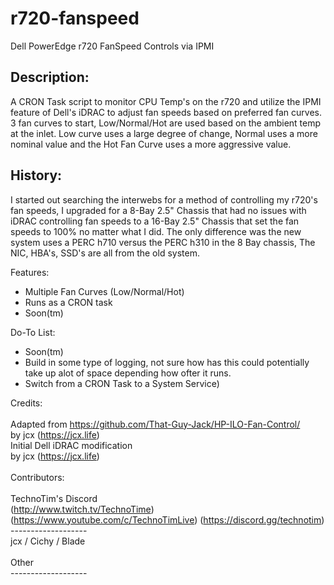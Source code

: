 # r720-fanspeed
Dell PowerEdge r720 FanSpeed Controls via IPMI

Description:
------------
A CRON Task script to monitor CPU Temp's on the r720 and utilize the IPMI feature of Dell's iDRAC to adjust fan speeds based on preferred fan curves.  3 fan curves to start, Low/Normal/Hot are used based on the ambient temp at the inlet.  Low curve uses a large degree of change, Normal uses a more nominal value and the Hot Fan Curve uses a more aggressive value.

History:
--------
I started out searching the interwebs for a method of controlling my r720's fan speeds,  I upgraded for a 8-Bay 2.5" Chassis that had no issues with iDRAC controlling fan speeds to a 16-Bay 2.5" Chassis that set the fan speeds to 100% no matter what I did.  The only difference was the new system uses a PERC h710 versus the PERC h310 in the 8 Bay chassis,  The NIC, HBA's, SSD's are all from the old system.

Features:
* Multiple Fan Curves (Low/Normal/Hot)
* Runs as a CRON task
* Soon(tm)

Do-To List:
* Soon(tm)
* Build in some type of logging, not sure how has this could potentially take up alot of space depending how ofter it runs.
* Switch from a CRON Task to a System Service)

Credits:<br>
<br>
Adapted from https://github.com/That-Guy-Jack/HP-ILO-Fan-Control/<br>
by jcx (https://jcx.life)<br>
Initial Dell iDRAC modification<br>
by jcx (https://jcx.life)<br>
<br>
Contributors:<br>
<br>
TechnoTim's Discord<br>
(http://www.twitch.tv/TechnoTime) (https://www.youtube.com/c/TechnoTimLive) (https://discord.gg/technotim)<br>
-------------------<br>
jcx / Cichy / Blade<br>
<br>
Other<br>
-------------------<br>
<br>